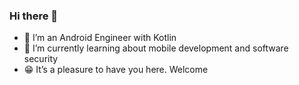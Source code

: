 ### Hi there 👋

- 📱 I’m an Android Engineer with Kotlin
- 🌱 I’m currently learning about mobile development and software security
- 😁 It’s a pleasure to have you here. Welcome
